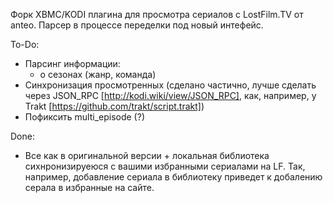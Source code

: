 
Форк XBMC/KODI плагина для просмотра сериалов с LostFilm.TV от anteo.
Парсер в процессе переделки под новый интефейс.

To-Do:
- Парсинг информации:
    - о сезонах (жанр, команда)
- Синхронизация просмотренных (сделано частично, лучше сделать через JSON_RPC [http://kodi.wiki/view/JSON_RPC], как, например, у Trakt [https://github.com/trakt/script.trakt])
- Пофиксить multi_episode (?)

Done:
- Все как в оригинальной версии + локальная библиотека сихнронизируеюся с вашими избранными сериалами на LF. Так, например, добавление сериала в библиотеку приведет к добалению серала в избранные на сайте.